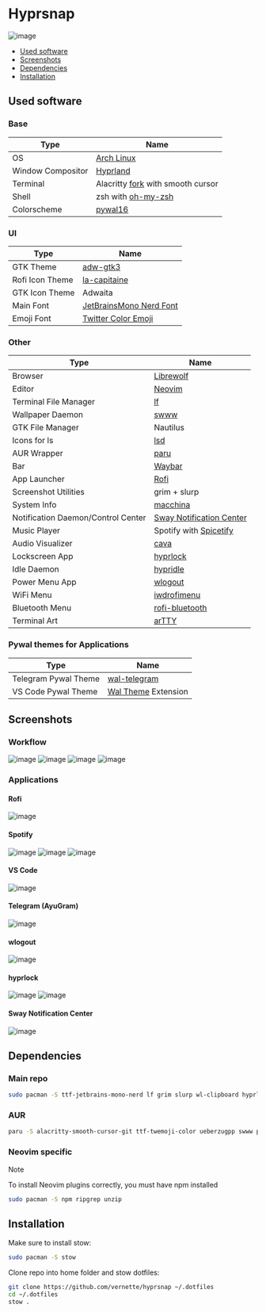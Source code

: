 # Hyprsnap

![image](assets/screenshots/workflow.png)

- [Used software](#used-software)
- [Screenshots](#screenshots)
- [Dependencies](#dependencies)
- [Installation](#installation)

## Used software

### Base

| Type              | Name                                                                                           |
| ----------------- | ---------------------------------------------------------------------------------------------- |
| OS                | [Arch Linux](https://archlinux.org/)                                                           |
| Window Compositor | [Hyprland](https://hyprland.org/)                                                              |
| Terminal          | Alacritty [fork](https://github.com/GregTheMadMonk/alacritty-smooth-cursor) with smooth cursor |
| Shell             | zsh with [oh-my-zsh](https://ohmyz.sh/)                                                        |
| Colorscheme       | [pywal16](https://github.com/eylles/pywal16)                                                   |

### UI

| Type            | Name                                                                    |
| --------------- | ----------------------------------------------------------------------- |
| GTK Theme       | [adw-gtk3](https://github.com/lassekongo83/adw-gtk3)                    |
| Rofi Icon Theme | [la-capitaine](https://github.com/keeferrourke/la-capitaine-icon-theme) |
| GTK Icon Theme  | Adwaita                                                                 |
| Main Font       | [JetBrainsMono Nerd Font](https://www.nerdfonts.com/font-downloads)     |
| Emoji Font      | [Twitter Color Emoji](https://github.com/13rac1/twemoji-color-font)     |

### Other

| Type                               | Name                                                                             |
| ---------------------------------- | -------------------------------------------------------------------------------- |
| Browser                            | [Librewolf](https://librewolf.net/)                                              |
| Editor                             | [Neovim](https://neovim.io/)                                                     |
| Terminal File Manager              | [lf](https://github.com/gokcehan/lf)                                             |
| Wallpaper Daemon                   | [swww](https://github.com/LGFae/swww)                                            |
| GTK File Manager                   | Nautilus                                                                         |
| Icons for ls                       | [lsd](https://github.com/lsd-rs/lsd)                                             |
| AUR Wrapper                        | [paru](https://github.com/Morganamilo/paru)                                      |
| Bar                                | [Waybar](https://github.com/Alexays/Waybar)                                      |
| App Launcher                       | [Rofi](https://github.com/davatorium/rofi)                                       |
| Screenshot Utilities               | grim + slurp                                                                     |
| System Info                        | [macchina](https://github.com/Macchina-CLI/macchina)                             |
| Notification Daemon/Control Center | [Sway Notification Center](https://github.com/ErikReider/SwayNotificationCenter) |
| Music Player                       | Spotify with [Spicetify](https://spicetify.app/)                                 |
| Audio Visualizer                   | [cava](https://github.com/karlstav/cava)                                         |
| Lockscreen App                     | [hyprlock](https://github.com/hyprwm/hyprlock)                                   |
| Idle Daemon                        | [hypridle](https://github.com/hyprwm/hypridle)                                   |
| Power Menu App                     | [wlogout](https://github.com/ArtsyMacaw/wlogout)                                 |
| WiFi Menu                          | [iwdrofimenu](https://github.com/defname/rofi-iwd-wifi-menu)                     |
| Bluetooth Menu                     | [rofi-bluetooth](https://github.com/nickclyde/rofi-bluetooth)                    |
| Terminal Art                       | [arTTY](https://github.com/mjwhitta/artty)                                       |

### Pywal themes for Applications

| Type                               | Name                                                                             |
| ---------------------------------- | -------------------------------------------------------------------------------- |
| Telegram Pywal Theme               | [wal-telegram](https://github.com/guillaumeboehm/wal-telegram)                   |
| VS Code Pywal Theme                | [Wal Theme](https://marketplace.visualstudio.com/items?itemName=dlasagno.wal-theme) Extension                                             |

## Screenshots

### Workflow

![image](assets/screenshots/workflow.png)
![image](assets/screenshots/workflow_1.png)
![image](assets/screenshots/workflow_2.png)
![image](assets/screenshots/workflow_3.png)

### Applications

#### Rofi

![image](assets/screenshots/applications_rofi.png)

#### Spotify

![image](assets/screenshots/applications_spotify.png)
![image](assets/screenshots/applications_spotify_2.png)
![image](assets/screenshots/applications_spotify_3.png)

#### VS Code

![image](assets/screenshots/applications_vscode.png)

#### Telegram (AyuGram)

![image](assets/screenshots/applications_telegram.png)

#### wlogout

![image](assets/screenshots/applications_wlogout.png)

#### hyprlock

![image](assets/screenshots/applications_hyprlock_1.png)
![image](assets/screenshots/applications_hyprlock_2.png)

#### Sway Notification Center

![image](assets/screenshots/applications_swaync.png)

## Dependencies

### Main repo

```bash
sudo pacman -S ttf-jetbrains-mono-nerd lf grim slurp wl-clipboard hyprland waybar zsh playerctl lsd libnotify hyprlang hyprlock hypridle swaync neovim 
```

### AUR

```bash
paru -S alacritty-smooth-cursor-git ttf-twemoji-color ueberzugpp swww pywal-16-colors wlogout rofi-lbonn-wayland-git iwdrofimenu-git rofi-bluetooth-git spicetify-cli cava adw-gtk3
```
### Neovim specific

>[!Note]
> To install Neovim plugins correctly, you must have npm installed

```bash
sudo pacman -S npm ripgrep unzip
```

## Installation

Make sure to install stow:

```bash
sudo pacman -S stow
```

Clone repo into home folder and stow dotfiles:

```bash
git clone https://github.com/vernette/hyprsnap ~/.dotfiles
cd ~/.dotfiles
stow .
```
